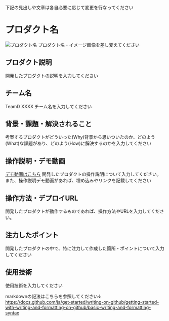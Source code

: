 下記の見出しや文章は各自必要に応じて変更を行なってください

# プロダクト名 
![プロダクト名](image.png)
プロダクト名・イメージ画像を差し変えてください

## プロダクト説明
開発したプロダクトの説明を入力してください

## チーム名
TeamD XXXX
チーム名を入力してください

## 背景・課題・解決されること
考案するプロダクトがどういった(Why)背景から思いついたのか、どのよう(What)な課題があり、どのよう(How)に解決するのかを入力してください

## 操作説明・デモ動画
[デモ動画はこちら](https://www.youtube.com/watch?v=???)
開発したプロダクトの操作説明について入力してください。また、操作説明デモ動画があれば、埋め込みやリンクを記載してください

## 操作方法・デプロイURL
開発したプロダクトが動作するものであれば、操作方法やURLを入力してください。

## 注力したポイント
開発したプロダクトの中で、特に注力して作成した箇所・ポイントについて入力してください

## 使用技術
使用技術を入力してください

markdownの記法はこちらを参照してください↓
https://docs.github.com/ja/get-started/writing-on-github/getting-started-with-writing-and-formatting-on-github/basic-writing-and-formatting-syntax
